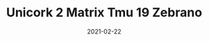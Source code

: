---
tags: 
  - "To Market"
  - "Cork Flooring"
title: "Unicork 2 Matrix Tmu 19 Zebrano"
designer: "To Market"
image_primary: "img/ZEBRANO_DSC_3292.jpg"
href: "https://www.tomkt.com/unicork-2-swatches"
description: "11.82%22%20x%2023.63%22%20TILES"
category: "cork-flooring"
subtitle: ""
manufacturer: "ToMarket"
slug: "/manufacturers/tomarket/cork-flooring/to-market-unicork-2-matrix-tmu-19-zebrano"
date: "2021-02-22"
---